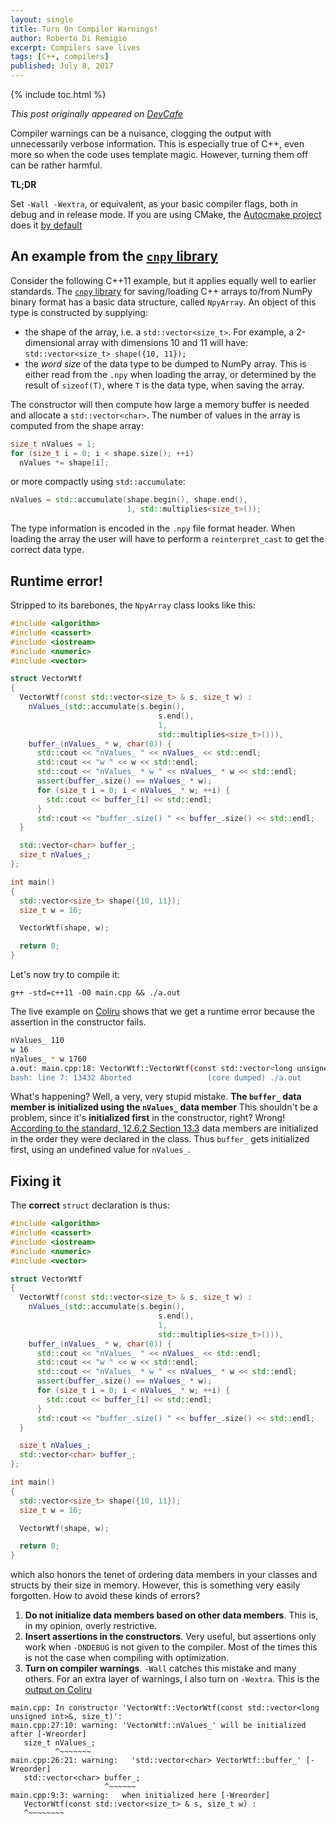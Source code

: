 ```yaml
---
layout: single
title: Turn On Compiler Warnings!
author: Roberto Di Remigio
excerpt: Compilers save lives
tags: [C++, compilers]
published: July 8, 2017
---
```


{% include toc.html %}

_This post originally appeared on [DevCafe](https://dev-cafe.github.io/2017/06/04/turn-on-compiler-warnings/)_

Compiler warnings can be a nuisance, clogging the output with unnecessarily
verbose information.
This is especially true of C++, even more so when the code uses template magic.
However, turning them off can be rather harmful.

**TL;DR**

Set `-Wall -Wextra`, or equivalent, as your basic compiler flags, both in debug
and in release mode.
If you are using CMake, the [Autocmake
project](http://autocmake.readthedocs.io/en/latest/) does it [by
default](https://github.com/coderefinery/autocmake/pull/203)

## An example from the [`cnpy` library](https://github.com/robertodr/cnpy)

Consider the following C++11 example, but it applies equally well to earlier
standards.
The
[`cnpy` library](https://github.com/robertodr/cnpy) for saving/loading C++ arrays
to/from NumPy binary format has a basic data structure, called `NpyArray`.
An object of this type is constructed by supplying:

- the shape of the array, i.e. a `std::vector<size_t>`. For example, a
  2-dimensional array with dimensions 10 and 11 will have: `std::vector<size_t>
  shape({10, 11});`
- the _word size_ of the data type to be dumped to NumPy array. This is
  either read from the `.npy` when loading the array, or determined by the
  result of `sizeof(T)`, where `T` is the data type, when saving the array.

The constructor will then compute how large a memory buffer is needed and
allocate a `std::vector<char>`.
The number of values in the array is computed from the shape array:

~~~ C++ 
size_t nValues = 1;
for (size_t i = 0; i < shape.size(); ++i)
  nValues *= shape[i];
~~~

or more compactly using `std::accumulate`:
```C++
nValues = std::accumulate(shape.begin(), shape.end(),
                          1, std::multiplies<size_t>());
```
The type information is encoded in the `.npy`
file format header. When loading the array the user will have to perform a
`reinterpret_cast` to get the correct data type.

## Runtime error!

Stripped to its barebones, the `NpyArray` class looks like this:

~~~ C++
#include <algorithm>
#include <cassert>
#include <iostream>
#include <numeric>
#include <vector>

struct VectorWtf
{
  VectorWtf(const std::vector<size_t> & s, size_t w) :
    nValues_(std::accumulate(s.begin(),
                                 s.end(),
                                 1,
                                 std::multiplies<size_t>())),
    buffer_(nValues_ * w, char(0)) {
      std::cout << "nValues_ " << nValues_ << std::endl;
      std::cout << "w " << w << std::endl;
      std::cout << "nValues_ * w " << nValues_ * w << std::endl;
      assert(buffer_.size() == nValues_ * w);
      for (size_t i = 0; i < nValues_ * w; ++i) {
        std::cout << buffer_[i] << std::endl;
      }
      std::cout << "buffer_.size() " << buffer_.size() << std::endl;
  }

  std::vector<char> buffer_;
  size_t nValues_;
};

int main()
{
  std::vector<size_t> shape({10, 11});
  size_t w = 16;

  VectorWtf(shape, w);

  return 0;
}
~~~

Let's now try to compile it:

~~~ {.bash}
g++ -std=c++11 -O0 main.cpp && ./a.out
~~~

The live example on [Coliru](http://coliru.stacked-crooked.com/a/bcf64023319e2f5e) shows that we get a runtime error
because the assertion in the constructor fails.
```bash
nValues_ 110
w 16
nValues_ * w 1760
a.out: main.cpp:18: VectorWtf::VectorWtf(const std::vector<long unsigned int>&, size_t): Assertion `buffer_.size() == nValues_ * w' failed.
bash: line 7: 13432 Aborted                 (core dumped) ./a.out
```
What's happening? Well, a very, very stupid mistake. **The `buffer_` data member is initialized using the `nValues_` data member**
This shouldn't be a problem, since it's **initialized first** in the constructor, right?
Wrong! [According to the standard, 12.6.2 Section 13.3](http://open-std.org/JTC1/SC22/WG21/docs/papers/2016/n4594.pdf)
data members are initialized in the order they were declared in the class. Thus `buffer_` gets initialized first, using an undefined value for `nValues_`.

## Fixing it

The **correct** `struct` declaration is thus:

~~~ C++
#include <algorithm>
#include <cassert>
#include <iostream>
#include <numeric>
#include <vector>

struct VectorWtf
{
  VectorWtf(const std::vector<size_t> & s, size_t w) :
    nValues_(std::accumulate(s.begin(),
                                 s.end(),
                                 1,
                                 std::multiplies<size_t>())),
    buffer_(nValues_ * w, char(0)) {
      std::cout << "nValues_ " << nValues_ << std::endl;
      std::cout << "w " << w << std::endl;
      std::cout << "nValues_ * w " << nValues_ * w << std::endl;
      assert(buffer_.size() == nValues_ * w);
      for (size_t i = 0; i < nValues_ * w; ++i) {
        std::cout << buffer_[i] << std::endl;
      }
      std::cout << "buffer_.size() " << buffer_.size() << std::endl;
  }

  size_t nValues_;
  std::vector<char> buffer_;
};

int main()
{
  std::vector<size_t> shape({10, 11});
  size_t w = 16;

  VectorWtf(shape, w);

  return 0;
}
~~~
which also honors the tenet of ordering data members in your classes and structs by their size in memory.
However, this is something very easily forgotten. How to avoid these kinds of errors?

1. **Do not initialize data members based on other data members**. This is, in
   my opinion, overly restrictive.
2. **Insert assertions in the constructors**. Very useful, but assertions only
   work when `-DNDEBUG` is not given to the compiler. Most of the times this is not the case
   when compiling with optimization.
3. **Turn on compiler warnings**. `-Wall` catches this mistake and many others. For an extra layer
   of warnings, I also turn on `-Wextra`. This is the [output on Coliru](http://coliru.stacked-crooked.com/a/8eecbafde77f1d23)

~~~ {.bash}
main.cpp: In constructor 'VectorWtf::VectorWtf(const std::vector<long unsigned int>&, size_t)':
main.cpp:27:10: warning: 'VectorWtf::nValues_' will be initialized after [-Wreorder]
   size_t nValues_;
          ^~~~~~~~
main.cpp:26:21: warning:   'std::vector<char> VectorWtf::buffer_' [-Wreorder]
   std::vector<char> buffer_;
                     ^~~~~~~
main.cpp:9:3: warning:   when initialized here [-Wreorder]
   VectorWtf(const std::vector<size_t> & s, size_t w) :
   ^~~~~~~~~
~~~
